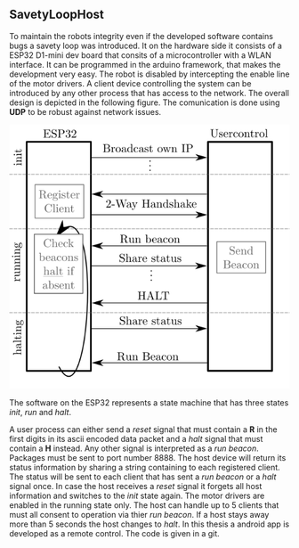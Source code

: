 SavetyLoopHost
---------------


To maintain the robots integrity even if the developed software contains bugs a savety loop was introduced. It on the hardware side it consists of a ESP32 D1-mini dev board that consits of a microcontroller with a WLAN interface. It can be programmed in the arduino framework, that makes the development very easy. The robot is disabled by intercepting the enable line of the motor drivers. A client device controlling the system can be introduced by any other process that has access to the network. The overall design is depicted in the following figure. The comunication is done using **UDP** to be robust against network issues. 

<img src="./Architecture_savety_loop.svg" style="background:white">

The software on the ESP32 represents a state machine that has three states *init*, *run* and *halt*. 

A user process can either send a *reset* signal that must contain a **R** in the first digits in its ascii encoded data packet and a *halt* signal that must contain a **H** instead. Any other signal is interpreted as a *run beacon*. Packages must be sent to port number 8888. The host device will return its status information by sharing a string containing to each registered client. The status will be sent to each client that has sent a *run beacon* or a *halt* signal once. In case the host receives a *reset* signal it forgets all host information and switches to the *init* state again. The motor drivers are enabled in the running state only. The host can handle up to 5 clients that must all consent to operation via thier *run beacon*. If a host stays away more than 5 seconds the host changes to *halt*. In this thesis a android app is developed as a remote control. The code is given in a git.